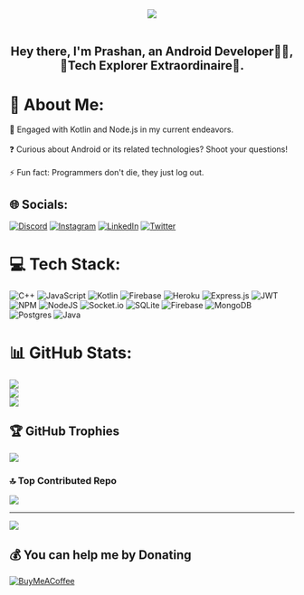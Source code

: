 <div align="center">
  <img src="https://media.giphy.com/media/dzaUX7CAG0Ihi/giphy.gif" align="center"/>
</div>
<br/>

## <div align="center">Hey there, I'm Prashan, an Android Developer👨‍💻, 🌟Tech Explorer Extraordinaire🚀.</div>
# 💫 About Me:

🌱 Engaged with Kotlin and Node.js in my current endeavors.<br><br>
❓ Curious about Android or its related technologies? Shoot your questions!<br><br>⚡ Fun fact: Programmers don't die, they just log out.


## 🌐 Socials:
[![Discord](https://img.shields.io/badge/Discord-%237289DA.svg?logo=discord&logoColor=white)](https://discord.gg/_sebestian_) [![Instagram](https://img.shields.io/badge/Instagram-%23E4405F.svg?logo=Instagram&logoColor=white)](https://instagram.com/https://www.instagram.com/_prashannn/) [![LinkedIn](https://img.shields.io/badge/LinkedIn-%230077B5.svg?logo=linkedin&logoColor=white)](https://linkedin.com/in/https://www.linkedin.com/in/prashan-kumar-825558201/) [![Twitter](https://img.shields.io/badge/Twitter-%231DA1F2.svg?logo=Twitter&logoColor=white)](https://twitter.com/https://twitter.com/sebesti0n) 

# 💻 Tech Stack:
![C++](https://img.shields.io/badge/c++-%2300599C.svg?style=plastic&logo=c%2B%2B&logoColor=white) ![JavaScript](https://img.shields.io/badge/javascript-%23323330.svg?style=plastic&logo=javascript&logoColor=%23F7DF1E) ![Kotlin](https://img.shields.io/badge/kotlin-%237F52FF.svg?style=plastic&logo=kotlin&logoColor=white) ![Firebase](https://img.shields.io/badge/firebase-%23039BE5.svg?style=plastic&logo=firebase) ![Heroku](https://img.shields.io/badge/heroku-%23430098.svg?style=plastic&logo=heroku&logoColor=white) ![Express.js](https://img.shields.io/badge/express.js-%23404d59.svg?style=plastic&logo=express&logoColor=%2361DAFB) ![JWT](https://img.shields.io/badge/JWT-black?style=plastic&logo=JSON%20web%20tokens) ![NPM](https://img.shields.io/badge/NPM-%23CB3837.svg?style=plastic&logo=npm&logoColor=white) ![NodeJS](https://img.shields.io/badge/node.js-6DA55F?style=plastic&logo=node.js&logoColor=white) ![Socket.io](https://img.shields.io/badge/Socket.io-black?style=plastic&logo=socket.io&badgeColor=010101) ![SQLite](https://img.shields.io/badge/sqlite-%2307405e.svg?style=plastic&logo=sqlite&logoColor=white) ![Firebase](https://img.shields.io/badge/Firebase-039BE5?style=plastic&logo=Firebase&logoColor=white) ![MongoDB](https://img.shields.io/badge/MongoDB-%234ea94b.svg?style=plastic&logo=mongodb&logoColor=white) ![Postgres](https://img.shields.io/badge/postgres-%23316192.svg?style=plastic&logo=postgresql&logoColor=white) ![Java](https://img.shields.io/badge/java-%23ED8B00.svg?style=plastic&logo=openjdk&logoColor=white)
# 📊 GitHub Stats:
![](https://github-readme-stats.vercel.app/api?username=sebesti0n&theme=gruvbox&hide_border=false&include_all_commits=false&count_private=true)<br/>
![](https://github-readme-streak-stats.herokuapp.com/?user=sebesti0n&theme=gruvbox&hide_border=false)<br/>
![](https://github-readme-stats.vercel.app/api/top-langs/?username=sebesti0n&theme=gruvbox&hide_border=false&include_all_commits=false&count_private=true&layout=compact)

## 🏆 GitHub Trophies
![](https://github-profile-trophy.vercel.app/?username=sebesti0n&theme=gruvbox&no-frame=false&no-bg=false&margin-w=4)

### 🔝 Top Contributed Repo
![](https://github-contributor-stats.vercel.app/api?username=sebesti0n&limit=5&theme=gruvbox&combine_all_yearly_contributions=true)

---
[![](https://visitcount.itsvg.in/api?id=sebesti0n&icon=5&color=3)](https://visitcount.itsvg.in)

  ## 💰 You can help me by Donating
  [![BuyMeACoffee](https://img.shields.io/badge/Buy%20Me%20a%20Coffee-ffdd00?style=for-the-badge&logo=buy-me-a-coffee&logoColor=black)](https://buymeacoffee.com/https://www.buymeacoffee.com/prashann) 

  
<!-- Proudly created with GPRM ( https://gprm.itsvg.in ) -->
